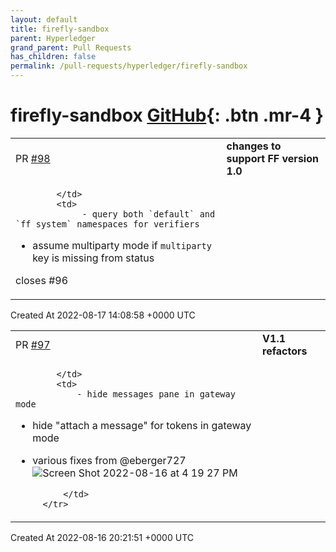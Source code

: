 ```yaml
---
layout: default
title: firefly-sandbox
parent: Hyperledger
grand_parent: Pull Requests
has_children: false
permalink: /pull-requests/hyperledger/firefly-sandbox
---
```


# firefly-sandbox <span class="fs-3 right-align">[GitHub](https://github.com/hyperledger/firefly-sandbox){: .btn .mr-4 }</span>


<div>
    <table>
        <tr>
            <td>
                PR <a href="https://github.com/hyperledger/firefly-sandbox/pull/98" class=".btn">#98</a>
            </td>
            <td>
                <b>
                    changes to support FF version 1.0
                </b>
            </td>
        </tr>
        <tr>
            <td>
                
            </td>
            <td>
                 - query both `default` and `ff_system` namespaces for verifiers
 - assume multiparty mode if `multiparty` key is missing from status

closes #96 
            </td>
        </tr>
    </table>
    <div class="right-align">
        Created At 2022-08-17 14:08:58 +0000 UTC
    </div>
</div>

<div>
    <table>
        <tr>
            <td>
                PR <a href="https://github.com/hyperledger/firefly-sandbox/pull/97" class=".btn">#97</a>
            </td>
            <td>
                <b>
                    V1.1 refactors
                </b>
            </td>
        </tr>
        <tr>
            <td>
                
            </td>
            <td>
                - hide messages pane in gateway mode
- hide "attach a message" for tokens in gateway mode
- various fixes from @eberger727 
![Screen Shot 2022-08-16 at 4 19 27 PM](https://user-images.githubusercontent.com/10987380/184977739-032bac59-5354-4a9b-b692-431013ce9c47.png)


            </td>
        </tr>
    </table>
    <div class="right-align">
        Created At 2022-08-16 20:21:51 +0000 UTC
    </div>
</div>

